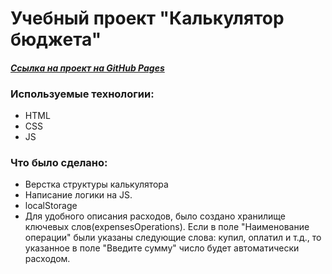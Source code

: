 # **Учебный проект "Калькулятор бюджета**"

#### *[Ссылка на проект на GitHub Pages](https://konstantin-sinitsyn.github.io/budget-calculator/)*

### Используемые технологии:
* HTML
* CSS
* JS

### Что было сделано:
* Верстка структуры калькулятора
* Написание логики на JS. 
* localStorage
* Для удобного описания расходов, было создано хранилище ключевых слов(expensesOperations). Если в поле "Наименование операции" были указаны следующие слова: купил, оплатил и т.д., то указанное в поле "Введите сумму" число будет автоматически расходом.
